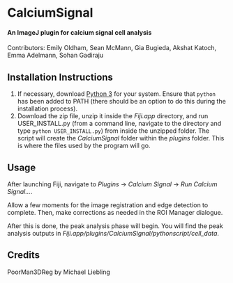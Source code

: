 # CalciumSignal
#### An ImageJ plugin for calcium signal cell analysis
Contributors: Emily Oldham, Sean McMann, Gia Bugieda, Akshat Katoch, Emma Adelmann, Sohan Gadiraju


## Installation Instructions
1. If necessary, download [Python 3](https://www.python.org/downloads/) for your system. Ensure that ```python``` has been added to PATH (there should be an option to do this during the installation process).
2. Download the zip file, unzip it inside the *Fiji.app* directory, and run USER_INSTALL.py (from a command line, navigate to the directory and type ```python USER_INSTALL.py```) from inside the unzipped folder. The script will create the *CalciumSignal* folder within the *plugins* folder. This is where the files used by the program will go.

## Usage
After launching Fiji, navigate to *Plugins* -> *Calcium Signal* -> *Run Calcium Signal...*.

Allow a few moments for the image registration and edge detection to complete. Then, make corrections as needed in the ROI Manager dialogue.

After this is done, the peak analysis phase will begin. You will find the peak analysis outputs in *Fiji.app/plugins/CalciumSignal/pythonscript/cell_data*.


## Credits
PoorMan3DReg by Michael Liebling
